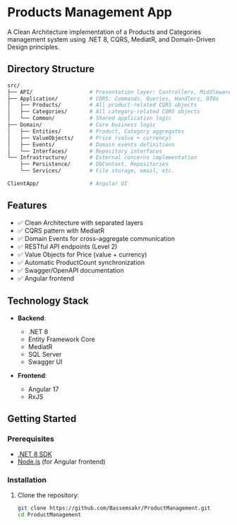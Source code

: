 # Products Management App

A Clean Architecture implementation of a Products and Categories management system using .NET 8, CQRS, MediatR, and Domain-Driven Design principles.

## Directory Structure

```bash
src/
├── API/                  # Presentation layer: Controllers, Middleware
├── Application/          # CQRS: Commands, Queries, Handlers, DTOs
│   ├── Products/         # All product-related CQRS objects
│   ├── Categories/       # All category-related CQRS objects
│   └── Common/           # Shared application logic
├── Domain/               # Core business logic
│   ├── Entities/         # Product, Category aggregates
│   ├── ValueObjects/     # Price (value + currency)
│   ├── Events/           # Domain events definitions
│   └── Interfaces/       # Repository interfaces
└── Infrastructure/       # External concerns implementation
    ├── Persistence/      # DbContext, Repositories
    └── Services/         # File storage, email, etc.

ClientApp/                # Angular UI
```


## Features

- ✅ Clean Architecture with separated layers
- ✅ CQRS pattern with MediatR
- ✅ Domain Events for cross-aggregate communication
- ✅ RESTful API endpoints (Level 2)
- ✅ Value Objects for Price (value + currency)
- ✅ Automatic ProductCount synchronization
- ✅ Swagger/OpenAPI documentation
- ✅ Angular frontend

## Technology Stack

- **Backend**:
  - .NET 8
  - Entity Framework Core
  - MediatR
  - SQL Server
  - Swagger UI

- **Frontend**:
  - Angular 17
  - RxJS

## Getting Started

### Prerequisites

- [.NET 8 SDK](https://dotnet.microsoft.com/download/dotnet/8.0)
- [Node.js](https://nodejs.org/) (for Angular frontend)

### Installation

1. Clone the repository:
   ```bash
   git clone https://github.com/Bassemsakr/ProductManagement.git
   cd ProductManagement
